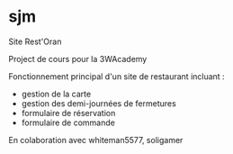 # sjm
Site Rest'Oran

Project de cours pour la 3WAcademy

Fonctionnement principal d'un site de restaurant incluant :
- gestion de la carte
- gestion des demi-journées de fermetures
- formulaire de réservation
- formulaire de commande

En colaboration avec whiteman5577, soligamer
